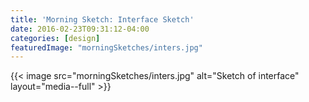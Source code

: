 ```yaml
---
title: 'Morning Sketch: Interface Sketch'
date: 2016-02-23T09:31:12-04:00
categories: [design]
featuredImage: "morningSketches/inters.jpg"
---
```


{{< image src="morningSketches/inters.jpg" alt="Sketch of interface" layout="media--full" >}}
